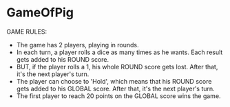 # GameOfPig

GAME RULES:

- The game has 2 players, playing in rounds.
- In each turn, a player rolls a dice as many times as he wants. Each result gets added to his ROUND score.
- BUT, if the player rolls a 1, his whole ROUND score gets lost. After that, it's the next player's turn.
- The player can choose to 'Hold', which means that his ROUND score gets added to his GLOBAL score. After that, it's the next player's turn.
- The first player to reach 20 points on the GLOBAL score wins the game.
